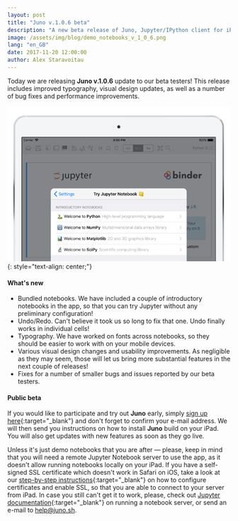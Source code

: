 ```yaml
---
layout: post
title: "Juno v.1.0.6 beta"
description: "A new beta release of Juno, Jupyter/IPython client for iPad."
image: /assets/img/blog/demo_notebooks_v_1_0_6.png
lang: "en_GB"
date: 2017-11-20 12:00:00
author: Alex Staravoitau
---
```


Today we are releasing **Juno v.1.0.6** update to our beta testers! This release includes improved typography, visual design updates, as well as a number of bug fixes and performance improvements. <!--more-->

![Juno demo notebooks](/assets/img/blog/demo_notebooks_v_1_0_6.png)
{: style="text-align: center;"}

#### What's new
* Bundled notebooks. We have included a couple of introductory notebooks in the app, so that you can try Jupyter without any preliminary configuration!
* Undo/Redo. Can't believe it took us so long to fix that one. Undo finally works in individual cells!
* Typography. We have worked on fonts across notebooks, so they should be easier to work with on your mobile devices.
* Various visual design changes and usability improvements. As negligible as they may seem, those will let us bring more substantial features in the next couple of releases!
* Fixes for a number of smaller bugs and issues reported by our beta testers.

#### Public beta
If you would like to participate and try out **Juno** early, simply [sign up here](/#mce-EMAIL){:target="_blank"} and don't forget to confirm your e-mail address. We will then send you instructions on how to install **Juno** build on your iPad. You will also get updates with new features as soon as they go live.

Unless it's just demo notebooks that you are after — please, keep in mind that you will need a remote Jupyter Notebook server to use the app, as it doesn't allow running notebooks locally on your iPad. If you have a self-signed SSL certificate which doesn't work in Safari on iOS, take a look at our [step-by-step instructions](/ssl-self-signed-cert){:target="_blank"} on how to configure certificates and enable SSL, so that you are able to connect to your server from iPad. In case you still can't get it to work, please, check out [Jupyter documentation](http://jupyter-notebook.readthedocs.io/en/latest/public_server.html){:target="_blank"} on running a notebook server, or send an e-mail to [help@juno.sh](mailto:help@juno.sh).
